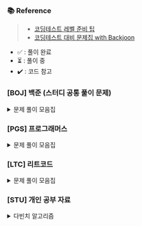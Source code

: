 
### 📚 Reference
> - [코딩테스트 레벨 준비 팁](https://haesoo9410.tistory.com/351)
> - [코딩테스트 대비 문제집 with Backjoon](https://github.com/tony9402/baekjoon)

- ✅ : 풀이 완료
- ⏳ : 풀이 중
- ✔️ : 코드 참고

### [BOJ] 백준 (스터디 공통 풀이 문제)

<details>
    <summary>문제 풀이 모음집</summary>
  </br>
    
  |코드 번호|이름|난이도|풀이 유형|풀이 코드|풀이 시간|상태|고려할 내용|
  |:------:|:------|:------:|:------|:------|:------|:------:|:------:|
  |**_20061_**|  [모노미노도미노2](https://www.acmicpc.net/problem/20061)|	골드 2|	`구현`|	[01_모노미노도미노2.py](./[BOJ]/week01/01_모노미노도미노2.py)|	00:00:00.00|⏳| |
  |**_13549_**|  [숨바꼭질3](https://www.acmicpc.net/problem/13549)|골드 5|	`그래프`|	[02_숨바꼭질3.py](./[BOJ]/week01/02_숨바꼭질3.py)|	00:00:00.00| | |
  |**_25401_**|  [카드바꾸기](https://www.acmicpc.net/problem/25401)|골드 5|	`브루트포스`|	[03_카드바꾸기.py](./[BOJ]/week01/03_카드바꾸기.py)|	04:12:00.00|✔️| |logic|
  |**_11501_**|  [주식](https://www.acmicpc.net/problem/11501)|실버 2|	`그리디 알고리즘`|	[04_주식.py](./[BOJ]/week01/04_주식.py)|	1:42:00.00| ✔️| 시간복잡도 고려|
  |**_0379_**|  [입국심사](https://www.acmicpc.net/problem/3079)|골드 5|	`이분 검색(Binary search)`|	[01_입국심사.py](./[BOJ]/week02/01_입국심사.py)|0:56:00.00| ✅| |
  |**_2075_**|  [N번째 큰수](https://www.acmicpc.net/problem/2075)|실버 3|	`Priority queue`, 	`정렬` |	[02_N번째큰수.py](./[BOJ]/week02/02_N번째큰수.py)|0:00:00.00| | |
  |**_12919_**|  [A와 B2](https://www.acmicpc.net/problem/12919)|골드 5|	`Brute force`, 	`재귀(Recursive)` |	[03_A와B2.py](./[BOJ]/week02/03_A와B2.py)|1:29:00.00| ✔️| |
  |**_1644_**|  [소수의 연속합](https://www.acmicpc.net/problem/1644)|골드 3|	`에라토스테네스의 체`, 	`슬라이딩 윈도우` |	[01_소수의연속합.py](./[BOJ]/week03/01_소수의연속합.py)|1:58:00.00| ✔️| sliding window 조건|
  |**_16234_**|  [인구이동](https://www.acmicpc.net/problem/16234)|골드 4|	`BFS(너비우선탐색)`, 	`그래프 탐색` |	[02_인구이동.py](./[BOJ]/week03/02_인구이동.py)|3:14:00.00| ⏳| 인접행렬? -> BFS|
  |**_16234_**|  [용액](https://www.acmicpc.net/problem/2467)|골드 5|	`이분탐색`, `투포인터` |	[01_용액.py](./[BOJ]/week04/01_용액.py)| | |
  |**_1461_**| [도서관](https://www.acmicpc.net/problem/1461)|골드 4|	`그리디알고리즘`, `정렬` |	[02_도서관.py](./[BOJ]/week04/02_도서관.py)|1:42:00:00|✔️|음수, 양수 왜 놔눠야하는지|

</details>

### [PGS] 프로그래머스

<details>
    <summary>문제 풀이 모음집</summary>
  </br>
  
  |코드 번호|이름|난이도|풀이 유형|풀이 코드|풀이 시간|상태|
  |:------:|:------|:------:|:------|:------|:------|:------:|
  |**_159993_**| [미로찾기](https://school.programmers.co.kr/learn/courses/30/lessons/159993)|Lv 2|	`-`|	[01_미로찾기.py](./[PGS]/01_미로찾기.py)|	00:00:00.00| |


</details>

### [LTC] 리트코드

<details>
    <summary>문제 풀이 모음집</summary>
  </br>
  
  |코드 번호|이름|난이도|풀이 유형|풀이 코드|풀이 시간|상태|
  |:------:|:------|:------:|:------|:------|:------|:------:|
  |**_1672_**|	[Richest Customer Wealth](https://leetcode.com/problems/richest-customer-wealth/)|	Easy |	`Array`|	[1672_Richest_Customer_Wealth.py](./[LTC]/Array/1672_Richest_Customer_Wealth.py)|	00:16:38.00|✅|

</details>

### [STU] 개인 공부 자료
<details>
    <summary>다빈치 알고리즘</summary>
  </br>
  
  |코드 번호|이름|난이도|풀이 유형|풀이 코드|풀이 시간|상태|고려할 내용|
  |:------:|:------|:------:|:------|:------|:------|:------:|:------:|
  |**_8393_**|	[합](https://www.acmicpc.net/problem/8393)|	브론즈 5|	`수학`|	[01_sum.py](./[STU]/davinci_algorithm/basic/01_math/01_sum.py)|	00:01:38.00|✅|
  |**_10818_**|	[최소, 최대](https://www.acmicpc.net/problem/10818)|	브론즈 3|	`수학`|	[02_min_max.py](./[STU]/davinci_algorithm/basic/01_math/02_min_max.py)|	00:09:16.00|✅|
  |**_29608_**|	[에라토스테네스의 체](https://www.acmicpc.net/problem/2960)|	실버 4|	`수학`|	[04_eratostenes.py](./[STU]/davinci_algorithm/basic/01_math/04_eratostenes.py)|	00:37:00.00|✔️|
  |**_14215_**|	[세 막대](https://www.acmicpc.net/problem/14215)|	브론즈 3|	`수학`|	[06_세막대.py](./[STU]/davinci_algorithm/basic/01_math/06_세막대.py)|	00:11:00.00| ✅|
  |**_1002_**|  [터렛](https://www.acmicpc.net/problem/1002)|	실버 3|	`수학`|	[07_터렛.py](./[STU]/davinci_algorithm/basic/01_math/07_터렛.py)|	01:13:00.00| ✔️|
  |**_2292_**|  [벌집](https://www.acmicpc.net/problem/2292)|	브론즈 2|	`수학`|	[08_벌집.py](./[STU]/davinci_algorithm/basic/01_math/08_벌집.py)|	00:26:00.00| ✅| |
  |**_4673_**|  [셀프 넘버](https://www.acmicpc.net/problem/4673)|실버 5|	`수학`|	[09_셀프넘버.py](./[STU]/davinci_algorithm/basic/01_math/09_셀프넘버.py)|	01:21:00.00| ✔️| 
  |**_17618_**|  [신기한 수](https://www.acmicpc.net/problem/17618)|브론즈 3|	`수학`|	[10_신기한수.py](./[STU]/davinci_algorithm/basic/01_math/10_신기한수.py)|	00:12:00.00| ✅| |
  |**_2577_**|  [숫자의 개수](https://www.acmicpc.net/problem/2577)|브론즈 2|	`수학`|	[11_숫자의개수.py](./[STU]/davinci_algorithm/basic/01_math/11_숫자의개수.py)|	00:11:00.00| ✅| |
  |**_2750_**|  [수 정렬하기](https://www.acmicpc.net/problem/2750)|브론즈 2|	`정렬`|	[01_수정렬.py](./[STU]/davinci_algorithm/basic/02_array/01_수정렬.py)|	00:10:00.00| ✅| |
  |**_10825_**|  [국영수](https://www.acmicpc.net/problem/10825)|실버 4|	`정렬`|	[02_국영수.py](./[STU]/davinci_algorithm/basic/02_array/02_국영수.py)|	01:38:00.00| ✔️|lambda 사용법|
  |**_10875_**|  [팩토리얼](https://www.acmicpc.net/problem/10872)|브론즈 2|	`재귀함수`|	[01_팩토리얼.py](./[STU]/davinci_algorithm/basic/03_recursion/01_팩토리얼.py)|	00:22:00.00| ✅| |
  |**_17478_**|  [재귀함수가 뭔가요?](https://www.acmicpc.net/problem/17478)|실버 5|	`재귀함수`|	[03_재귀함수가뭔가요.py](./[STU]/davinci_algorithm/basic/03_recursion/03_재귀함수가뭔가요.py)|	00:40:00.00| ✔️| |
  |**_10813_**|  [공바꾸기](https://www.acmicpc.net/problem/10813)|브론즈 2|	`자료구조`|	[01_공바꾸기.py](./[STU]/davinci_algorithm/basic/04_data_structure/01_공바꾸기.py)|	00:00:00.00| | |
  |**_10828_**|  [스택](https://www.acmicpc.net/problem/10828)|실버 4|	`자료구조`|	[02_스택.py](./[STU]/davinci_algorithm/basic/04_data_structure/02_스택.py)|	00:32:00.00|✅| |
  |**_11866_**|  [요세푸스 문제0](https://www.acmicpc.net/problem/11866)|실버 4|	`자료구조`|	[03_요세푸스.py](./[STU]/davinci_algorithm/basic/04_data_structure/03_요세푸스.py)|	01:23:00.00| ✔️| temp list 처리|
  |**_1436_**|  [영화감독 숌](https://www.acmicpc.net/problem/1436)|실버 5|	`브루트 포스`|	[01_영화감독숌.py](./[STU]/davinci_algorithm/basic/05_brute_force/01_영화감독숌.py)|	00:28:00.00| ✔️| 
  |**_2798_**|  [블랙잭](https://www.acmicpc.net/problem/2798)|브론즈 2|	`브루트 포스`|	[02_블랙잭.py](./[STU]/davinci_algorithm/basic/05_brute_force/02_블랙잭.py)|	00:21:00.00|✅ | 
  |**_17614_**|  [369](https://www.acmicpc.net/problem/17614)|브론즈 3|	`브루트 포스`|	[03_369.py](./[STU]/davinci_algorithm/basic/05_brute_force/03_369.py)|	00:39:00.00|✅ | |
  |**_28215_**|  [대피소](https://www.acmicpc.net/problem/28215)|실버 4|	`브루트 포스`|	[04_대피소.py](./[STU]/davinci_algorithm/basic/05_brute_force/04_대피소.py)|	02:11:00.00|✔️|
  |**_2531_**|  [회전초밥](https://www.acmicpc.net/problem/2531)|실버 1|	`브루트 포스`|	[05_회전초밥.py](./[STU]/davinci_algorithm/basic/05_brute_force/05_회전초밥.py)|	02:02:00.00| ✔️|원형벨트 처리|
  |**_17608_**|  [막대기](https://www.acmicpc.net/problem/17608)|	브론즈 2|	`구현`|	[08_벌집.py](./[STU]/davinci_algorithm/basic/07_implement/01_막대기.py)|	00:19:00.00|✅|
  |**_19939_**|  [박 터트리기](https://www.acmicpc.net/problem/19939)|실버 4|	`구현`|	[02_박터트리기.py](./[STU]/davinci_algorithm/basic/07_implement/02_박터트리기.py)|	00:00:00.00|✔️|로직 구현|
  |**_25304_**|  [영수증](https://www.acmicpc.net/problem/25304)|	브론즈 4|	`수학`|	[12_영수증.py](./[STU]/davinci_algorithm/basic/01_math/12_영수증.py)|	00:28:00.00|✅|readline() RuntimeError|
  |**_2562_**|  [최대값](https://www.acmicpc.net/problem/2562)|	브론즈 4|	`구현`|	[03_최대값.py](./[STU]/davinci_algorithm/basic/07_implement/03_최대값.py)|00:29:00.00|✅|readline() RuntimeError 2|





</details>


<!-- 
format
|**_2292_**|  [벌집](https://www.acmicpc.net/problem/2292)|	브론즈 2|	`수학`|	[08_벌집.py](./[STU]/davinci_algorithm/basic/01_math/08_벌집.py)|	00:00:00.00| | |
-->